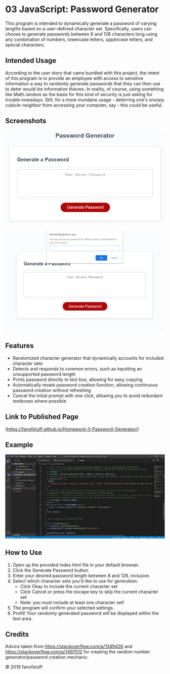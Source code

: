 # 03 JavaScript: Password Generator

This program is intended to dynamically generate a password of varying lengths based on a user-defined character set. Specifically, users can choose to generate passwords between 8 and 128 characters long using any combination of numbers, lowercase letters, uppercase letters, and special characters. 

## Intended Usage

According to the user story that came bundled with this project, the intent of this program is to provide an employee with access to sensitive information a way to randomly generate passwords that they can then use to deter would-be information thieves. In reality, of course, using something like Math.random as the basis for this kind of security is just asking for trouble nowadays. Still, for a more mundane usage - deterring one's snoopy cubicle-neighbor from accessing your computer, say - this could be useful. 

## Screenshots

![password generator demo](./Assets/03-javascript-homework-demo.png)

![example of length prompt functionality](./Assets/password-prompt.png)

## Features

- Randomized character generator that dynamically accounts for included character sets
- Detects and responds to common errors, such as inputting an unsupported password length
- Prints password directly to text box, allowing for easy copying
- Automatically resets password creation function, allowing continuous password creation without refreshing
- Cancel the initial prompt with one click, allowing you to avoid redundant textboxes where possible

## Link to Published Page

(https://fanofstuff.github.io/Homework-3-Password-Generator/)

## Example

![example of script.js](./Assets/code-example.png)

## How to Use

1. Open up the provided index.html file in your default browser. 
2. Click the Generate Password button. 
3. Enter your desired password length between 8 and 128, inclusive. 
4. Select which character sets you'd like to use for generation: 
    - Click Okay to include the current character set
    - Click Cancel or press the escape key to skip the current character set
    - Note: you must include at least one character set! 
5. The program will confirm your selected settings. 
6. Profit! Your randomly generated password will be displayed within the text area. 

## Credits

Advice taken from https://stackoverflow.com/a/1349426 and https://stackoverflow.com/a/1497512 for creating the random number generator/password creation mechanic. 

© 2019 fanofstuff